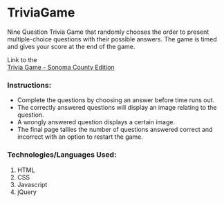 # TriviaGame
Nine Question Trivia Game that randomly chooses the order to present multiple-choice questions with their possible answers.
The game is timed and gives your score at the end of the game.

Link to the  
[Trivia Game - Sonoma County Edition](https://juliedavison.github.io/TriviaGame/)


### Instructions:

* Complete the questions by choosing an answer before time runs out.  
* The correctly answered questions will display an image relating to the question.  
* A wrongly answered question displays a certain image.
* The final page tallies the number of questions answered correct and incorrect with an option to restart the game.


### Technologies/Languages Used:

1. HTML
2. CSS
3. Javascript
4. jQuery